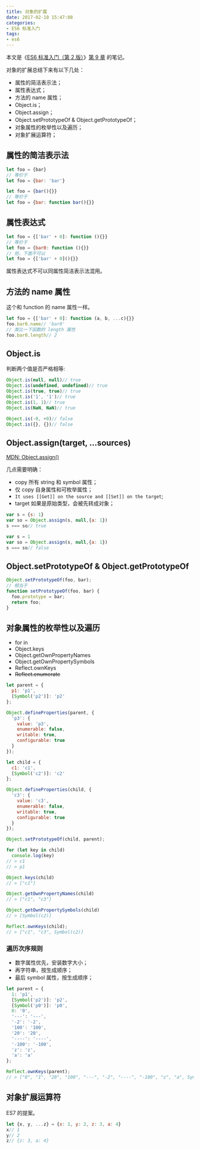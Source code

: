```yaml
---
title: 对象的扩展
date: 2017-02-10 15:47:08
categories:
- ES6 标准入门
tags:
- es6
---
```

本文是《[ES6 标准入门（第 2 版）](http://es6.ruanyifeng.com/)》[第 9 章](http://es6.ruanyifeng.com/#docs/object) 的笔记。
<!-- more -->

对象的扩展总结下来有以下几处：

* 属性的简洁表示法；
* 属性表达式；
* 方法的 name 属性；
* Object.is；
* Object.assign；
* Object.setPrototypeOf & Object.getPrototypeOf；
* 对象属性的枚举性以及遍历；
* 对象扩展运算符；

## 属性的简洁表示法

```javascript
let foo = {bar}
// 等价于
let foo = {bar: 'bar'}

let foo = {bar(){}}
// 等价于
let foo = {bar: function bar(){}}
```

## 属性表达式

```javascript
let foo = {['bar' + 0]: function (){}}
// 等价于
let foo = {bar0: function (){}}
// 但，下面不可以
let foo = {['bar' + 0](){}}
```

属性表达式不可以同属性简洁表示法混用。

## 方法的 name 属性

这个和 function 的 name 属性一样。

```javascript
let foo = {['bar' + 0]: function (a, b, ...c){}}
foo.bar0.name// 'bar0'
// 类比一下函数的 length 属性
foo.bar0.length// 2
```

## Object.is

判断两个值是否严格相等:

```javascript
Object.is(null, null)// true
Object.is(undefined, undefined)// true
Object.is(true, true)// true
Object.is('1', '1')// true
Object.is(1, 1)// true
Object.is(NaN, NaN)// true

Object.is(-0, +0)// false
Object.is({}, {})// false
```

## Object.assign(target, ...sources)

[MDN: Object.assign()](https://developer.mozilla.org/en-US/docs/Web/JavaScript/Reference/Global_Objects/Object/assign)

几点需要明确：

* copy 所有 string 和 symbol 属性；
* 仅 copy 自身属性和可枚举属性；
* `It uses [[Get]] on the source and [[Set]] on the target`;
* target 如果是原始类型，会被先转成对象；

```javascript
var s = {s: 1}
var so = Object.assign(s, null,{a: 1})
s === so// true

var s = 1
var so = Object.assign(s, null,{a: 1})
s === so// false
```

## Object.setPrototypeOf & Object.getPrototypeOf

```javascript
Object.setPrototypeOf(foo, bar);
// 相当于
function setPrototypeOf(foo, bar) {
  foo.prototype = bar;
  return foo;
}
```

## 对象属性的枚举性以及遍历

* for in
* Object.keys
* Object.getOwnPropertyNames
* Object.getOwnPropertySymbols
* Reflect.ownKeys
* ~~Reflect.enumerate~~

```javascript
let parent = {
  p1: 'p1', 
  [Symbol('p2')]: 'p2'
};

Object.defineProperties(parent, {
  'p3': {
    value: 'p3',
    enumerable: false,
    writable: true,
    configurable: true
  }
});

let child = {
  c1: 'c1', 
  [Symbol('c2')]: 'c2'
};

Object.defineProperties(child, {
  'c3': {
    value: 'c3',
    enumerable: false,
    writable: true,
    configurable: true
  }
});

Object.setPrototypeOf(child, parent);

for (let key in child)
  console.log(key)
// > c1 
// > p1

Object.keys(child)
// > ["c1"]

Object.getOwnPropertyNames(child)
// > ["c1", "c3"]

Object.getOwnPropertySymbols(child)
// > [Symbol(c2)]

Reflect.ownKeys(child);
// > ["c1", "c3", Symbol(c2)]
```

### 遍历次序规则

* 数字属性优先，安装数字大小；
* 再字符串，按生成顺序；
* 最后 symbol 属性，按生成顺序；

```javascript
let parent = {
  1: 'p1', 
  [Symbol('p2')]: 'p2',
  [Symbol('p0')]: 'p0',
  0: '0',
  '---': '---',
  '-2': '-2',
  '100': '100',
  '20': '20',
  '----': '----',
  '-100': '-100', 
  'z': 'z',
  'a': 'a'
};

Reflect.ownKeys(parent);
// > ["0", "1", "20", "100", "---", "-2", "----", "-100", "z", "a", Symbol(p2), Symbol(p0)]
```

## 对象扩展运算符

ES7 的提案。

```javascript
let {x, y, ...z} = {x: 1, y: 2, z: 3, a: 4}
x// 1
y// 2
z// {z: 3, a: 4}
```
